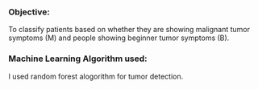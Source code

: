 ### Objective: 
To classify patients based on whether they are showing malignant tumor symptoms (M) and people showing beginner tumor symptoms (B).

### Machine Learning Algorithm used:
I used random forest alogorithm for tumor detection. 
